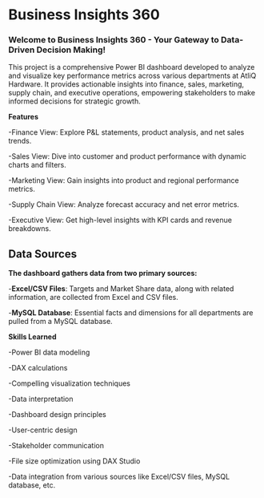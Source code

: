 # Business Insights 360



### **Welcome to Business Insights 360 - Your Gateway to Data-Driven Decision Making!**

This project is a comprehensive Power BI dashboard developed to analyze and visualize key performance metrics across various departments at AtliQ Hardware. It provides actionable insights into finance, sales, marketing, supply chain, and executive operations, empowering stakeholders to make informed decisions for strategic growth.


**Features**

-Finance View: Explore P&L statements, product analysis, and net sales trends.

-Sales View: Dive into customer and product performance with dynamic charts and filters.

-Marketing View: Gain insights into product and regional performance metrics.

-Supply Chain View: Analyze forecast accuracy and net error metrics.

-Executive View: Get high-level insights with KPI cards and revenue breakdowns.

## Data Sources

**The dashboard gathers data from two primary sources:**

-**Excel/CSV Files**: Targets and Market Share data, along with related information, are collected from Excel and CSV files.

-**MySQL Database**: Essential facts and dimensions for all departments are pulled from a MySQL database.

**Skills Learned**

-Power BI data modeling

-DAX calculations

-Compelling visualization techniques

-Data interpretation

-Dashboard design principles

-User-centric design

-Stakeholder communication

-File size optimization using DAX Studio

-Data integration from various sources like Excel/CSV files, MySQL database, etc.

